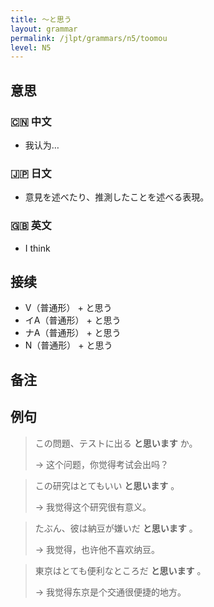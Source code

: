 ```yaml
---
title: 〜と思う
layout: grammar
permalink: /jlpt/grammars/n5/toomou
level: N5
---
```


## 意思

### 🇨🇳 中文

- 我认为…

### 🇯🇵 日文

- 意見を述べたり、推測したことを述べる表現。

### 🇬🇧 英文

- I think

## 接续

- V（普通形） + と思う
- イA（普通形） + と思う
- ナA（普通形） + と思う
- N（普通形） + と思う

## 备注


## 例句

> この問題、テストに出る **と思います** か。
>
> → 这个问题，你觉得考试会出吗？

> この研究はとてもいい **と思います** 。
>
> → 我觉得这个研究很有意义。

> たぶん、彼は納豆が嫌いだ **と思います** 。
>
> → 我觉得，也许他不喜欢纳豆。

> 東京はとても便利なところだ **と思います** 。
>
> → 我觉得东京是个交通很便捷的地方。

